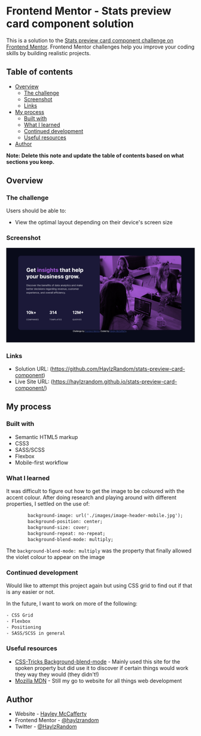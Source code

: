# Frontend Mentor - Stats preview card component solution

This is a solution to the
[Stats preview card component challenge on Frontend Mentor](https://www.frontendmentor.io/challenges/stats-preview-card-component-8JqbgoU62).
Frontend Mentor challenges help you improve your coding skills by building
realistic projects.

## Table of contents

- [Overview](#overview)
  - [The challenge](#the-challenge)
  - [Screenshot](#screenshot)
  - [Links](#links)
- [My process](#my-process)
  - [Built with](#built-with)
  - [What I learned](#what-i-learned)
  - [Continued development](#continued-development)
  - [Useful resources](#useful-resources)
- [Author](#author)

**Note: Delete this note and update the table of contents based on what sections
you keep.**

## Overview

### The challenge

Users should be able to:

- View the optimal layout depending on their device's screen size

### Screenshot

![Desktop](./screenshots/desktop.PNG) 

### Links

- Solution URL: (https://github.com/HaylzRandom/stats-preview-card-component)
- Live Site URL: (https://haylzrandom.github.io/stats-preview-card-component/)

## My process

### Built with

- Semantic HTML5 markup
- CSS3
- SASS/SCSS
- Flexbox
- Mobile-first workflow

### What I learned

It was difficult to figure out how to get the image to be coloured with the
accent colour. After doing research and playing around with different
properties, I settled on the use of:

```background-color: $softViolet;
		background-image: url('./images/image-header-mobile.jpg');
		background-position: center;
		background-size: cover;
		background-repeat: no-repeat;
		background-blend-mode: multiply;
```

The `background-blend-mode: multiply` was the property that finally allowed the
violet colour to appear on the image

### Continued development

Would like to attempt this project again but using CSS grid to find out if that
is any easier or not.

In the future, I want to work on more of the following:

    - CSS Grid
    - Flexbox
    - Positioning
    - SASS/SCSS in general

### Useful resources

- [CSS-Tricks Background-blend-mode](https://css-tricks.com/almanac/properties/b/background-blend-mode/) -
  Mainly used this site for the spoken property but did use it to discover if
  certain things would work they way they would (they didn't!)
- [Mozilla MDN](https://developer.mozilla.org/en-US/) - Still my go to website
  for all things web development

## Author

- Website - [Hayley McCafferty](https://www.haylzrandom.co.uk/)
- Frontend Mentor -
  [@haylzrandom](https://www.frontendmentor.io/profile/HaylzRandom)
- Twitter - [@HaylzRandom](https://twitter.com/HaylzRandom)
